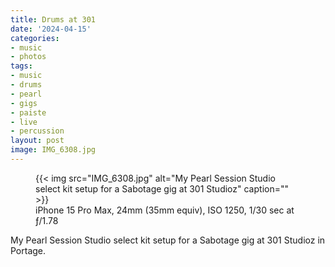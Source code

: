 ```yaml
---
title: Drums at 301
date: '2024-04-15'
categories:
- music
- photos
tags:
- music
- drums
- pearl
- gigs
- paiste
- live
- percussion
layout: post
image: IMG_6308.jpg
---
```


<figure class="photo photo--wide">
  {{< img src="IMG_6308.jpg" alt="My Pearl Session Studio select kit setup for a Sabotage gig at 301 Studioz" caption="" >}}

  <figcaption>iPhone 15 Pro Max, 24mm (35mm equiv), ISO 1250, 1/30 sec at ƒ/1.78</figcaption>
</figure>

My Pearl Session Studio select kit setup for a Sabotage gig at 301 Studioz in
Portage.
